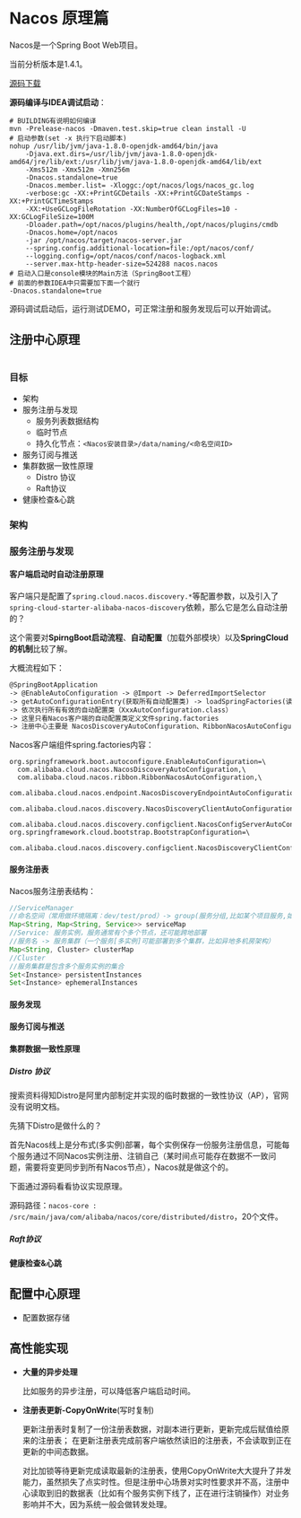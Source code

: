 # Nacos 原理篇

Nacos是一个Spring Boot Web项目。

当前分析版本是1.4.1。

[源码下载](https://github.com/alibaba/nacos/releases)

**源码编译与IDEA调试启动**：

```shell
# BUILDING有说明如何编译
mvn -Prelease-nacos -Dmaven.test.skip=true clean install -U
# 启动参数(set -x 执行下启动脚本)
nohup /usr/lib/jvm/java-1.8.0-openjdk-amd64/bin/java 
    -Djava.ext.dirs=/usr/lib/jvm/java-1.8.0-openjdk-amd64/jre/lib/ext:/usr/lib/jvm/java-1.8.0-openjdk-amd64/lib/ext 
    -Xms512m -Xmx512m -Xmn256m 
    -Dnacos.standalone=true 
    -Dnacos.member.list= -Xloggc:/opt/nacos/logs/nacos_gc.log 
    -verbose:gc -XX:+PrintGCDetails -XX:+PrintGCDateStamps -XX:+PrintGCTimeStamps 
    -XX:+UseGCLogFileRotation -XX:NumberOfGCLogFiles=10 -XX:GCLogFileSize=100M 
    -Dloader.path=/opt/nacos/plugins/health,/opt/nacos/plugins/cmdb 
    -Dnacos.home=/opt/nacos 
    -jar /opt/nacos/target/nacos-server.jar 
    --spring.config.additional-location=file:/opt/nacos/conf/ 
    --logging.config=/opt/nacos/conf/nacos-logback.xml 
    --server.max-http-header-size=524288 nacos.nacos
# 启动入口是console模块的Main方法（SpringBoot工程）
# 前面的参数IDEA中只需要加下面一个就行
-Dnacos.standalone=true
```

源码调试启动后，运行测试DEMO，可正常注册和服务发现后可以开始调试。



## 注册中心原理

![]()

### 目标

+ 架构
+ 服务注册与发现
  + 服务列表数据结构
  + 临时节点
  + 持久化节点：`<Nacos安装目录>/data/naming/<命名空间ID>`
+ 服务订阅与推送
+ 集群数据一致性原理
  + Distro 协议
  + Raft协议
+ 健康检查&心跳

### 架构



### 服务注册与发现

#### 客户端启动时自动注册原理

客户端只是配置了`spring.cloud.nacos.discovery.*`等配置参数，以及引入了`spring-cloud-starter-alibaba-nacos-discovery`依赖，那么它是怎么自动注册的？

这个需要对**SpirngBoot启动流程**、**自动配置**（加载外部模块）以及**SpringCloud的机制**比较了解。

大概流程如下：

```txt
@SpringBootApplication 
-> @EnableAutoConfiguration -> @Import -> DeferredImportSelector
-> getAutoConfigurationEntry(获取所有自动配置类) -> loadSpringFactories(读取配置列文件) -> 过滤有效配置类
-> 依次执行所有有效的自动配置类（XxxAutoConfiguration.class）
-> 这里只看Nacos客户端的自动配置类定义文件spring.factories
-> 注册中心主要是 NacosDiscoveryAutoConfiguration、RibbonNacosAutoConfiguration、NacosDiscoveryClientAutoConfiguration

```

Nacos客户端组件spring.factories内容：

```properties
org.springframework.boot.autoconfigure.EnableAutoConfiguration=\
  com.alibaba.cloud.nacos.NacosDiscoveryAutoConfiguration,\
  com.alibaba.cloud.nacos.ribbon.RibbonNacosAutoConfiguration,\
  com.alibaba.cloud.nacos.endpoint.NacosDiscoveryEndpointAutoConfiguration,\
  com.alibaba.cloud.nacos.discovery.NacosDiscoveryClientAutoConfiguration,\
  com.alibaba.cloud.nacos.discovery.configclient.NacosConfigServerAutoConfiguration
org.springframework.cloud.bootstrap.BootstrapConfiguration=\
  com.alibaba.cloud.nacos.discovery.configclient.NacosDiscoveryClientConfigServiceBootstrapConfiguration
```

#### 服务注册表

Nacos服务注册表结构：

```java
//ServiceManager
//命名空间（常用做环境隔离：dev/test/prod）-> group(服务分组,比如某个项目服务,如：mall-user) -> 服务实例
Map<String, Map<String, Service>> serviceMap
//Service: 服务实例，服务通常有个多个节点，还可能跨地部署
//服务名 -> 服务集群（一个服务[多实例]可能部署到多个集群，比如异地多机房架构）
Map<String, Cluster> clusterMap
//Cluster
//服务集群是包含多个服务实例的集合
Set<Instance> persistentInstances
Set<Instance> ephemeralInstances
```

#### 服务发现



#### 服务订阅与推送



#### 集群数据一致性原理

##### Distro 协议

搜索资料得知Distro是阿里内部制定并实现的临时数据的一致性协议（AP），官网没有说明文档。

先猜下Distro是做什么的？

首先Nacos线上是分布式(多实例)部署，每个实例保存一份服务注册信息，可能每个服务通过不同Nacos实例注册、注销自己（某时间点可能存在数据不一致问题，需要将变更同步到所有Nacos节点），Nacos就是做这个的。

下面通过源码看看协议实现原理。

源码路径：`nacos-core : /src/main/java/com/alibaba/nacos/core/distributed/distro`，20个文件。

##### Raft协议

#### 健康检查&心跳



## 配置中心原理

+ 配置数据存储




## 高性能实现

+ **大量的异步处理**

  比如服务的异步注册，可以降低客户端启动时间。

+ **注册表更新-CopyOnWrite**(写时复制)

  更新注册表时复制了一份注册表数据，对副本进行更新，更新完成后赋值给原来的注册表；
  在更新注册表完成前客户端依然读旧的注册表，不会读取到正在更新的中间态数据。

  对比加锁等待更新完成读取最新的注册表，使用CopyOnWrite大大提升了并发能力，虽然损失了点实时性。但是注册中心场景对实时性要求并不高，注册中心读取到旧的数据表（比如有个服务实例下线了，正在进行注销操作）对业务影响并不大，因为系统一般会做转发处理。